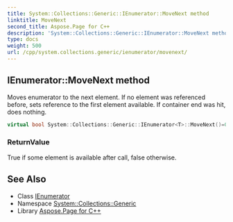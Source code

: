 ```yaml
---
title: System::Collections::Generic::IEnumerator::MoveNext method
linktitle: MoveNext
second_title: Aspose.Page for C++
description: 'System::Collections::Generic::IEnumerator::MoveNext method. Moves enumerator to the next element. If no element was referenced before, sets reference to the first element available. If container end was hit, does nothing in C++.'
type: docs
weight: 500
url: /cpp/system.collections.generic/ienumerator/movenext/
---
```

## IEnumerator::MoveNext method


Moves enumerator to the next element. If no element was referenced before, sets reference to the first element available. If container end was hit, does nothing.

```cpp
virtual bool System::Collections::Generic::IEnumerator<T>::MoveNext()=0
```


### ReturnValue

True if some element is available after call, false otherwise.

## See Also

* Class [IEnumerator](../)
* Namespace [System::Collections::Generic](../../)
* Library [Aspose.Page for C++](../../../)
